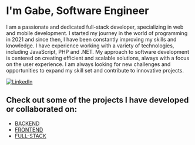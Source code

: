 # I'm Gabe, Software Engineer

I am a passionate and dedicated full-stack developer, specializing in web and mobile development. I started my journey in the world of programming in 2021 and since then, I have been constantly improving my skills and knowledge. I have experience working with a variety of technologies, including JavaScript, PHP and .NET.
My approach to software development is centered on creating efficient and scalable solutions, always with a focus on the user experience. I am always looking for new challenges and opportunities to expand my skill set and contribute to innovative projects.

<a href="https://www.linkedin.com/in/ebagabee/" target="_blank"> ![LinkedIn](https://img.shields.io/badge/linkedin-%230077B5.svg?style=for-the-badge&logo=linkedin&logoColor=white)</a>

## Check out some of the projects I have developed or collaborated on:

- <a href="https://github.com/ebagabe/ebagabe/backend">BACKEND</a>
- <a href="https://github.com/ebagabe/ebagabe/frontend">FRONTEND</a>
- <a href="https://github.com/ebagabe/ebagabe/fullstack">FULL-STACK</a>





 



 
   

